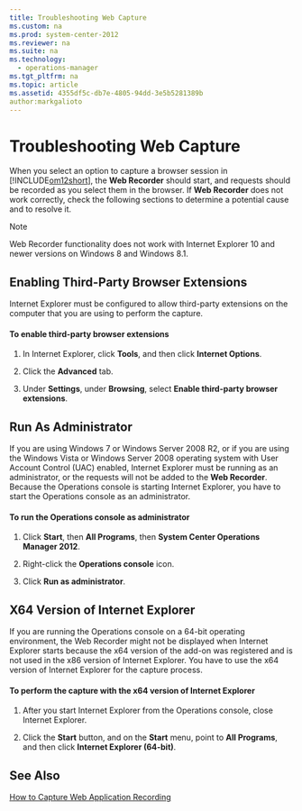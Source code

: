 ```yaml
---
title: Troubleshooting Web Capture
ms.custom: na
ms.prod: system-center-2012
ms.reviewer: na
ms.suite: na
ms.technology: 
  - operations-manager
ms.tgt_pltfrm: na
ms.topic: article
ms.assetid: 4355df5c-db7e-4805-94dd-3e5b5281389b
author:markgalioto
---
```

# Troubleshooting Web Capture
When you select an option to capture a browser session in [!INCLUDE[om12short](../../om/manage/includes/om12short_md.md)], the **Web Recorder** should start, and requests should be recorded as you select them in the browser. If **Web Recorder** does not work correctly, check the following sections to determine a potential cause and to resolve it.  
  
> [!NOTE]  
> Web Recorder functionality does not work with Internet Explorer 10 and newer versions on Windows 8 and Windows 8.1.  
  
## Enabling Third\-Party Browser Extensions  
Internet Explorer must be configured to allow third\-party extensions on the computer that you are using to perform the capture.  
  
#### To enable third\-party browser extensions  
  
1.  In Internet Explorer, click **Tools**, and then click **Internet Options**.  
  
2.  Click the **Advanced** tab.  
  
3.  Under **Settings**, under **Browsing**, select **Enable third\-party browser extensions**.  
  
## Run As Administrator  
If you are using Windows 7 or Windows Server 2008 R2, or if you are using the Windows Vista or Windows Server 2008 operating system with User Account Control \(UAC\) enabled, Internet Explorer must be running as an administrator, or the requests will not be added to the **Web Recorder**. Because the Operations console is starting Internet Explorer, you have to start the Operations console as an administrator.  
  
#### To run the Operations console as administrator  
  
1.  Click **Start**, then **All Programs**, then **System Center Operations Manager 2012**.  
  
2.  Right\-click the **Operations console** icon.  
  
3.  Click **Run as administrator**.  
  
## X64 Version of Internet Explorer  
If you are running the Operations console on a 64\-bit operating environment, the Web Recorder might not be displayed when Internet Explorer starts because the x64 version of the add\-on was registered and is not used in the x86 version of Internet Explorer. You have to use the x64 version of Internet Explorer for the capture process.  
  
#### To perform the capture with the x64 version of Internet Explorer  
  
1.  After you start Internet Explorer from the Operations console, close Internet Explorer.  
  
2.  Click the **Start** button, and on the **Start** menu, point to **All Programs**, and then click **Internet Explorer \(64\-bit\)**.  
  
## See Also  
[How to Capture Web Application Recording](../../om/manage/How-to-Capture-Web-Application-Recording.md)  
  
